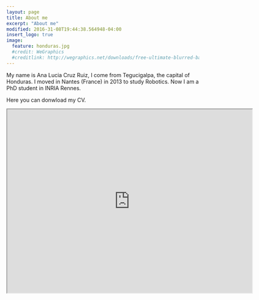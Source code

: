 ```yaml
---
layout: page
title: About me
excerpt: "About me"
modified: 2016-31-08T19:44:38.564948-04:00
insert_logo: true
image:
  feature: honduras.jpg
  #credit: WeGraphics
  #creditlink: http://wegraphics.net/downloads/free-ultimate-blurred-background-pack/
---
```


My name is Ana Lucia Cruz Ruiz, I come from Tegucigalpa, the capital of Honduras. I moved in Nantes (France) in 2013 to study Robotics. Now I am a PhD student in INRIA Rennes.

Here you can donwload my CV.

<iframe src="https://www.google.com/maps/d/u/0/embed?mid=17PEVTE55f01ViOoxnm46z_7eCP4" width="640" height="480"></iframe>




